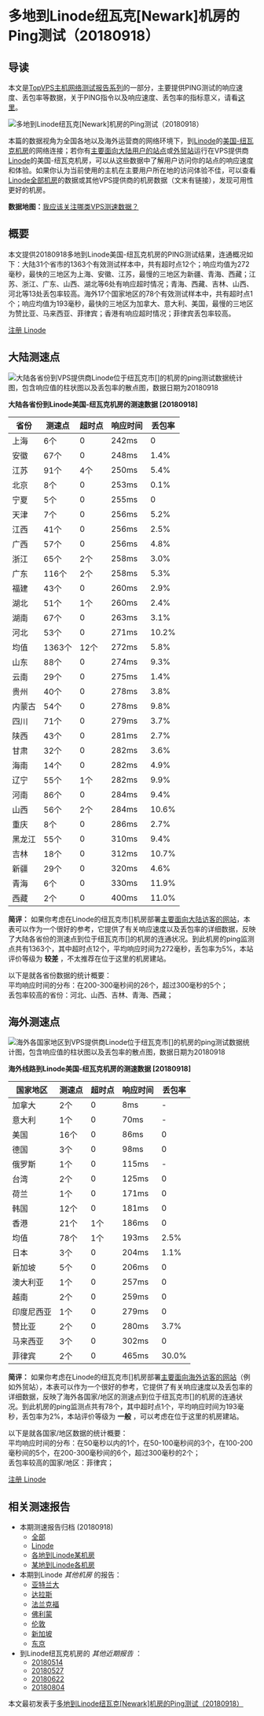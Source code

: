 #  多地到Linode纽瓦克[Newark]机房的Ping测试（20180918） 

## 导读

本文是[TopVPS主机网络测试报告系列](https://vps123.top/pingtest)的一部分，主要提供PING测试的响应速度、丢包率等数据，关于PING指令以及响应速度、丢包率的指标意义，请看[这里](https://vps123.top/what-is-ping.html)。

![多地到Linode纽瓦克\[Newark\]机房的Ping测试（20180918）](/images/thumbnails/to_linode_Newark.png)

本篇的数据视角为全国各地以及海外运营商的网络环境下，到[Linode](https://vps123.top/go/linode)的[美国-纽瓦克机房](https://vps123.top/linode-facilities.html#newark)的网络连接；若你有[主要面向大陆用户的站点](https://vps123.top/website-for-mainland-users.html)或[外贸站](https://vps123.top/website-for-internation-trade.html)运行在VPS提供商[Linode](https://vps123.top/go/linode)的美国-纽瓦克机房，可以从这些数据中了解用户访问你的站点的响应速度和体验。如果你认为当前使用的主机在主要用户所在地的访问体验不佳，可以查看[Linode全部机房](/linode/isp/china/20180918-linode-isp-china.md)的数据或其他VPS提供商的机房数据（文末有链接），发现可用性更好的机房。

**数据地图：**[我应该关注哪类VPS测速数据？](https://vps123.top/find-pingtest-data-you-need.html)

## 概要

本文提供20180918多地到Linode美国-纽瓦克机房的PING测试结果，连通概况如下：大陆31个省市的1363个有效测试样本中，共有超时点12个；响应均值为272毫秒，最快的三地区为上海、安徽、江苏，最慢的三地区为新疆、青海、西藏；江苏、浙江、广东、山西、湖北等6处有响应超时情况；青海、西藏、吉林、山西、河北等13处丢包率较高。海外17个国家地区的78个有效测试样本中，共有超时点1个；响应均值为193毫秒，最快的三地区为加拿大、意大利、美国，最慢的三地区为赞比亚、马来西亚、菲律宾；香港有响应超时情况；菲律宾丢包率较高。

[注册 Linode](https://vps123.top/go/linode/_btn1)

## 大陆测速点

![大陆各省份到VPS提供商Linode位于纽瓦克市\[\]的机房的ping测试数据统计图，包含响应值的柱状图以及丢包率的散点图，数据日期为20180918](/images/pingtests/linode_20180918/plot_idc_linode_usa-newark_20180918_mainland.png)

**大陆各省份到Linode美国-纽瓦克机房的测速数据 [20180918]**

省份 | 测速点 | 超时点 | 响应时间 | 丢包率  
---|---|---|---|---  
上海 | 6个 | 0 | 242ms | 0  
安徽 | 67个 | 0 | 248ms | 1.4%  
江苏 | 91个 | 4个 | 250ms | 5.4%  
北京 | 8个 | 0 | 253ms | 0.1%  
宁夏 | 5个 | 0 | 255ms | 0  
天津 | 7个 | 0 | 256ms | 5.2%  
江西 | 41个 | 0 | 256ms | 2.5%  
广西 | 57个 | 0 | 256ms | 4.8%  
浙江 | 65个 | 2个 | 258ms | 3.0%  
广东 | 116个 | 2个 | 258ms | 5.3%  
福建 | 43个 | 0 | 260ms | 2.9%  
湖北 | 51个 | 1个 | 260ms | 2.4%  
湖南 | 67个 | 0 | 263ms | 3.1%  
河北 | 53个 | 0 | 271ms | 10.2%  
均值 | 1363个 | 12个 | 272ms | 5.8%  
山东 | 88个 | 0 | 274ms | 9.3%  
云南 | 29个 | 0 | 275ms | 1.4%  
贵州 | 40个 | 0 | 278ms | 3.8%  
内蒙古 | 54个 | 0 | 278ms | 9.8%  
四川 | 71个 | 0 | 279ms | 3.7%  
陕西 | 43个 | 0 | 281ms | 2.7%  
甘肃 | 32个 | 0 | 282ms | 3.6%  
海南 | 14个 | 0 | 282ms | 4.9%  
辽宁 | 55个 | 1个 | 282ms | 9.9%  
河南 | 86个 | 0 | 284ms | 9.4%  
山西 | 56个 | 2个 | 284ms | 10.6%  
重庆 | 8个 | 0 | 286ms | 2.7%  
黑龙江 | 55个 | 0 | 310ms | 9.4%  
吉林 | 18个 | 0 | 312ms | 10.7%  
新疆 | 29个 | 0 | 320ms | 4.6%  
青海 | 6个 | 0 | 330ms | 11.9%  
西藏 | 2个 | 0 | 400ms | 11.0%  
  
**简评：** 如果你考虑在Linode的纽瓦克市[]机房部署[主要面向大陆访客的网站](website-for-mainland-users.html)，本表可以作为一个很好的参考，它提供了有关响应速度以及丢包率的详细数据，反映了大陆各省份的测速点到位于纽瓦克市[]的机房的连通状况。到此机房的ping监测点共有1363个，其中超时点12个，平均响应时间为272毫秒，丢包率为5%，本站评价等级为 **较差** ，不太推荐在位于这里的机房建站。

以下是就各省份数据的统计概要：  
平均响应时间的分布：在200-300毫秒间的26个，超过300毫秒的5个；  
丢包率较高的省份：河北、山西、吉林、青海、西藏；

## 海外测速点

![海外各国家地区到VPS提供商Linode位于纽瓦克市\[\]的机房的ping测试数据统计图，包含响应值的柱状图以及丢包率的散点图，数据日期为20180918](/images/pingtests/linode_20180918/plot_idc_linode_usa-newark_20180918_overseas.png)

**海外线路到Linode美国-纽瓦克机房的测速数据 [20180918]**

国家地区 | 测速点 | 超时点 | 响应时间 | 丢包率  
---|---|---|---|---  
加拿大 | 2个 | 0 | 8ms | -  
意大利 | 1个 | 0 | 70ms | -  
美国 | 16个 | 0 | 86ms | 0  
德国 | 3个 | 0 | 98ms | 0  
俄罗斯 | 1个 | 0 | 115ms | -  
台湾 | 2个 | 0 | 125ms | 0  
荷兰 | 1个 | 0 | 171ms | 0  
韩国 | 12个 | 0 | 181ms | 0  
香港 | 21个 | 1个 | 186ms | 0  
均值 | 78个 | 1个 | 193ms | 2.5%  
日本 | 3个 | 0 | 204ms | 1.1%  
新加坡 | 5个 | 0 | 206ms | 0  
澳大利亚 | 1个 | 0 | 257ms | 0  
越南 | 2个 | 0 | 259ms | 0  
印度尼西亚 | 1个 | 0 | 279ms | 0  
赞比亚 | 2个 | 0 | 280ms | 3.7%  
马来西亚 | 3个 | 0 | 302ms | 0  
菲律宾 | 2个 | 0 | 465ms | 30.0%  
  
**简评：** 如果你考虑在Linode的纽瓦克市[]机房部署[主要面向海外访客的网站](https://vps123.top/website-for-internation-trade.html)（例如外贸站），本表可以作为一个很好的参考，它提供了有关响应速度以及丢包率的详细数据，反映了海外各国家/地区的测速点到位于纽瓦克市[]的机房的连通状况。到此机房的ping监测点共有78个，其中超时点1个，平均响应时间为193毫秒，丢包率为2%，本站评价等级为 **一般** ，可以考虑在位于这里的机房建站。

以下是就各国家/地区数据的统计概要：  
平均响应时间的分布：在50毫秒以内的1个，在50-100毫秒间的3个，在100-200毫秒间的5个，在200-300毫秒间的6个，超过300毫秒的2个；  
丢包率较高的国家/地区：菲律宾；

[注册 Linode](https://vps123.top/go/linode/_btn2)

## 相关测速报告

  * 本期测速报告归档 (20180918) 
    * [全部](https://vps123.top/pingtests/20180918 "本期各VPS提供商全部测速报告")
    * [Linode](https://vps123.top/pingtests/idc-linode/20180918 "本期Linode的全部测速报告")
    * [各地到Linode某机房](https://vps123.top/pingtests/idc-linode/isp-global/20180918 "以Linode某机房为关注对象的视角，横向比较大陆各省份、海外各国家地区")
    * [某地到Linode各机房](https://vps123.top/pingtests/idc-linode/facility-all/20180918 "以大陆某省份为关注对象的视角，横向比较Linode各机房")
  * 本期到Linode _其他机房_ 的报告： 
    * [亚特兰大](/linode/idc/atlanta/20180918-linode-idc-atlanta.md "多地到Linode亚特兰大机房的Ping测试 20180918")
    * [达拉斯](/linode/idc/dallas/20180918-linode-idc-dallas.md "多地到Linode达拉斯机房的Ping测试 20180918")
    * [法兰克福](/linode/idc/frankfurt/20180918-linode-idc-frankfurt.md "多地到Linode法兰克福机房的Ping测试 20180918")
    * [佛利蒙](/linode/idc/fremont/20180918-linode-idc-fremont.md "多地到Linode佛利蒙机房的Ping测试 20180918")
    * [伦敦](/linode/idc/london/20180918-linode-idc-london.md "多地到Linode伦敦机房的Ping测试 20180918")
    * [新加坡](/linode/idc/singapore/20180918-linode-idc-singapore.md "多地到Linode新加坡机房的Ping测试 20180918")
    * [东京](/linode/idc/tokyo/20180918-linode-idc-tokyo.md "多地到Linode东京机房的Ping测试 20180918")
  * 到Linode纽瓦克机房的 _其他近期报告_ ： 
    * [20180514](/linode/idc/newark/20180514-linode-idc-newark.md "多地到Linode纽瓦克机房的Ping测试 20180514")
    * [20180527](/linode/idc/newark/20180527-linode-idc-newark.md "多地到Linode纽瓦克机房的Ping测试 20180527")
    * [20180622](/linode/idc/newark/20180622-linode-idc-newark.md "多地到Linode纽瓦克机房的Ping测试 20180622")
    * [20180804](/linode/idc/newark/20180804-linode-idc-newark.md "多地到Linode纽瓦克机房的Ping测试 20180804")



本文最初发表于[多地到Linode纽瓦克[Newark]机房的Ping测试（20180918）](https://vps123.top/pingtest/20180918-linode-idc-newark.html)
